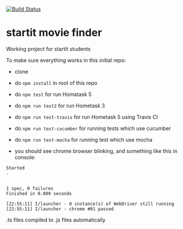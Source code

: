 [![Build Status](https://travis-ci.org/StartITProtractorJS/5-startit-movie-finder.svg?branch=master)](https://travis-ci.org/StartITProtractorJS/5-startit-movie-finder)
# startit movie finder
Working project for startit students


To make sure everything works in this initial repo:
- clone
- do `npm install` in root of this repo
- do `npm test` for run Homatask 5
- do `npm run test2` for run Hometask 3
- do `npm run test-travis` for run Hometask 5 using Travis CI
- do `npm run test-cucumber` for running tests which use cucumber
- do `npm run test-mocha` for running test which use mocha

- you should see chrome browser blinking, and something like this in console:
```
Started
.


1 spec, 0 failures
Finished in 0.009 seconds

[22:55:11] I/launcher - 0 instance(s) of WebDriver still running
[22:55:11] I/launcher - chrome #01 passed
```


.ts files compiled to .js files automatically

